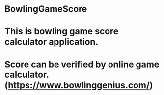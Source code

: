 # BowlingGameScore

# This is bowling game score calculator application.
# Score can be verified by online game calculator.(https://www.bowlinggenius.com/)
